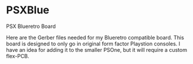 # PSXBlue
PSX Blueretro Board

Here are the Gerber files needed for my Blueretro compatible board.  This board is designed to only go in original form factor Playstion consoles. I have an idea for adding it to the smaller PSOne, but it will require a custom flex-PCB.
